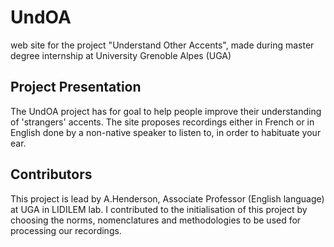 # UndOA
web site for the project "Understand Other Accents", made during master degree internship at University Grenoble Alpes (UGA)

## Project Presentation
The UndOA project has for goal to help people improve their understanding of 'strangers' accents.
The site proposes recordings either in French or in English done by a non-native speaker to listen to, in order to habituate your ear.

## Contributors
This project is lead by A.Henderson, Associate Professor (English language) at UGA in LIDILEM lab.
I contributed to the initialisation of this project by choosing the norms, nomenclatures and methodologies to be used for processing our recordings.
